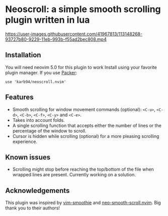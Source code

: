 # Neoscroll: a simple smooth scrolling plugin written in lua

https://user-images.githubusercontent.com/41967813/113148268-93727b80-9229-11eb-993b-f55ad2bec808.mp4


## Installation
You will need neovim 5.0 for this plugin to work
Install using your favorite plugin manager. If you use [Packer](https://github.com/wbthomason/packer.nvim):
```
use 'karb94/neoscroll.nvim'
```

## Features
* Smooth scrolling for window movement commands (optional): `<C-u>`, `<C-d>`, `<C-b>`, `<C-f>`, `<C-y>` and `<C-e>`.
* Takes into account folds.
* A single scrolling function that accepts either the number of lines or the percentage of the window to scroll.
* Cursor is hidden while scrolling (optional) for a more pleasing scrolling experience.

## Known issues
* Scrolling might stop before reaching the top/bottom of the file when wrapped lines are present. Currently working on a solution.

## Acknowledgements
This plugin was inspired by [vim-smoothie](https://github.com/psliwka/vim-smoothie) and [neo-smooth-scroll.nvim](https://github.com/cossonleo/neo-smooth-scroll.nvim).
Big thank you to their authors!
